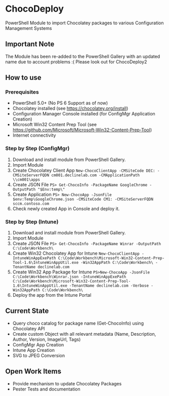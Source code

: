 # ChocoDeploy
PowerShell Module to import Chocolatey packages to various Configuration Management Systems

## Important Note
The Module has been re-added to the PowerShell Gallery with an updated name due to account problems :(
Please look out for ChocoDeploy2

## How to use

### Prerequisites

* PowerShell 5.0+ (No PS 6 Support as of now)
* Chocolatey installed (see https://chocolatey.org/install)
* Configuration Manager Console installed (for ConfigMgr Application Creation)
* Microsoft Win32 Content Prep Tool (see https://github.com/Microsoft/Microsoft-Win32-Content-Prep-Tool)
* Internet connectivity

### Step by Step (ConfigMgr)

1. Download and install module from PowerShell Gallery.
2. Import Module
3. Create Chocolatey Client App
`New-ChocoClientApp -CMSiteCode DEC: -CMSiteServerFQDN cm001.declinelab.com -CMApplicationPath \\cm001\apps`
4. Create JSON File
`PS> Get-ChocoInfo -PackageName GoogleChrome -OutputPath "$Env:temp\"`
5. Create Application
`PS> New-ChocoApp -JsonFile $env:Temp\GoogleChrome.json -CMSiteCode CM1: -CMSiteServerFQDN sccm.contoso.com`
6. Check newly created App in Console and deploy it.

### Step by Step (Intune)
1. Download and install module from PowerShell Gallery.
2. Import Module
3. Create JSON File
`PS> Get-ChocoInfo -PackageName Winrar -OutputPath C:\Code\Workbench\`
4. Create Win32 Chocolatey App for Intune
`New-ChocoClientApp -IntuneWinAppExePath C:\Code\Workbench\Microsoft-Win32-Content-Prep-Tool-1.6\IntuneWinAppUtil.exe -Win32AppPath C:\Code\Workbench\ -TenantName declinelab.com`
5. Create Win32 App Package for Intune
`PS>New-ChocoApp -JsonFile C:\Code\Workbench\Winrar.json -IntuneWinAppExePath C:\Code\Workbench\Microsoft-Win32-Content-Prep-Tool-1.6\IntuneWinAppUtil.exe -TenantName declinelab.com -Verbose -Win32AppPath C:\Code\Workbench\`
6. Deploy the app from the Intune Portal

## Current State

* Query choco catalog for package name (Get-ChocoInfo) using Chocolatey API
* Create custom Object with all relevant metadata (Name, Description, Author, Version, ImageUrl, Tags)
* ConfigMgr App Creation
* Intune App Creation
* SVG to JPEG Conversion

## Open Work Items

* Provide mechanism to update Chocolatey Packages
* Pester Tests and documentation
